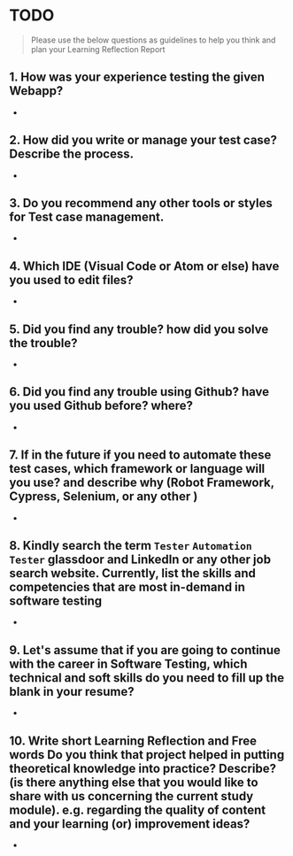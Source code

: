 
# TODO

> Please use the below questions as guidelines to help you think and plan your Learning Reflection Report

## 1. How was your experience testing the given Webapp?
- 
     

## 2. How did you write or manage your test case? Describe the process.
- 
    

## 3. Do you recommend any other tools or styles for Test case management. 
 -     


## 4. Which IDE (Visual Code or Atom or else) have you used to edit files?
- 


     
## 5. Did you find any trouble? how did you solve the trouble?
-


## 6. Did you find any trouble using Github? have you used Github before? where?
-
 

      

## 7. If in the future if you need to automate these test cases, which framework or language will you use? and describe why (Robot Framework, Cypress, Selenium, or any other )
- 



## 8. Kindly search the term `Tester` `Automation Tester` glassdoor and LinkedIn or any other job search website. Currently, list the skills and competencies that are most in-demand in software testing
- 



## 9. **Let's assume** that if you are going to continue with the career in Software Testing, which technical and soft skills do you need to fill up the blank in your resume?
- 




## 10. Write short Learning Reflection and  Free words Do you think that project helped in putting theoretical knowledge into practice? Describe? (is there anything else that you would like to share with us concerning the current study module). e.g. regarding the quality of content and your learning (or) improvement ideas? 
-




 





